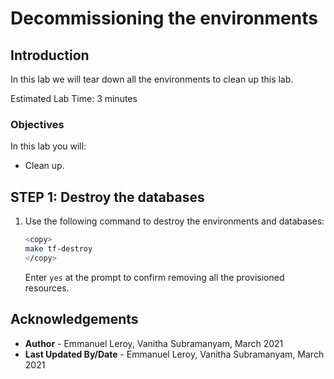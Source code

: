 # Decommissioning the environments

## Introduction

In this lab we will tear down all the environments to clean up this lab.

Estimated Lab Time: 3 minutes

### Objectives

In this lab you will:

- Clean up.

## **STEP 1:** Destroy the databases

1. Use the following command to destroy the environments and databases:

    ```bash
    <copy>
    make tf-destroy
    </copy>
    ```

    Enter `yes` at the prompt to confirm removing all the provisioned resources.


## Acknowledgements

 - **Author** - Emmanuel Leroy, Vanitha Subramanyam, March 2021
 - **Last Updated By/Date** - Emmanuel Leroy, Vanitha Subramanyam, March 2021

